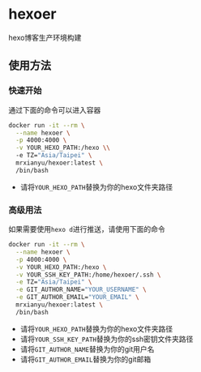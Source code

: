 # hexoer

hexo博客生产环境构建

## 使用方法

### 快速开始

通过下面的命令可以进入容器

```bash
docker run -it --rm \
  --name hexoer \
  -p 4000:4000 \
  -v YOUR_HEXO_PATH:/hexo \\
  -e TZ="Asia/Taipei" \
  mrxianyu/hexoer:latest \
  /bin/bash
```

* 请将`YOUR_HEXO_PATH`替换为你的hexo文件夹路径


### 高级用法

如果需要使用`hexo d`进行推送，请使用下面的命令

```bash
docker run -it --rm \
  --name hexoer \
  -p 4000:4000 \
  -v YOUR_HEXO_PATH:/hexo \
  -v YOUR_SSH_KEY_PATH:/home/hexoer/.ssh \
  -e TZ="Asia/Taipei" \
  -e GIT_AUTHOR_NAME="YOUR_USERNAME" \
  -e GIT_AUTHOR_EMAIL="YOUR_EMAIL" \
  mrxianyu/hexoer:latest \
  /bin/bash
```

* 请将`YOUR_HEXO_PATH`替换为你的hexo文件夹路径
* 请将`YOUR_SSH_KEY_PATH`替换为你的ssh密钥文件夹路径
* 请将`GIT_AUTHOR_NAME`替换为你的git用户名
* 请将`GIT_AUTHOR_EMAIL`替换为你的git邮箱